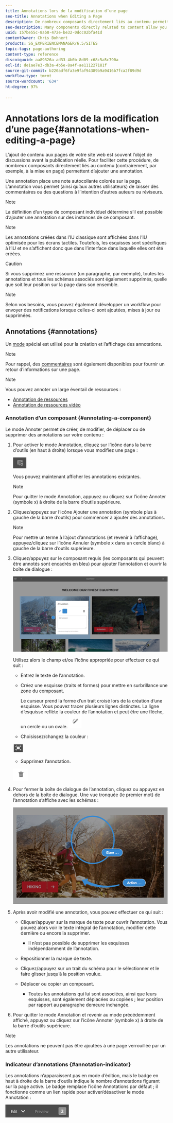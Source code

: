 ```yaml
---
title: Annotations lors de la modification d’une page
seo-title: Annotations when Editing a Page
description: De nombreux composants directement liés au contenu permettent d’ajouter une annotation.
seo-description: Many components directly related to content allow you to add an annotation
uuid: 157be55c-8ab8-472e-be32-0dcc02bfa41d
contentOwner: Chris Bohnert
products: SG_EXPERIENCEMANAGER/6.5/SITES
topic-tags: page-authoring
content-type: reference
discoiquuid: aa89326a-ad33-4b0b-8d09-c68c5a5c790a
exl-id: de1ae7e3-db3a-4b5e-8a4f-ae111227181f
source-git-commit: b220adf6fa3e9faf94389b9a9416b7fca2f89d9d
workflow-type: tm+mt
source-wordcount: '634'
ht-degree: 97%

---
```


# Annotations lors de la modification d’une page{#annotations-when-editing-a-page}

L’ajout de contenu aux pages de votre site web est souvent l’objet de discussions avant la publication réelle. Pour faciliter cette procédure, de nombreux composants directement liés au contenu (contrairement, par exemple, à la mise en page) permettent d’ajouter une annotation.

Une annotation place une note autocollante colorée sur la page. L’annotation vous permet (ainsi qu’aux autres utilisateurs) de laisser des commentaires ou des questions à l’intention d’autres auteurs ou réviseurs.

>[!NOTE]
>
>La définition d’un type de composant individuel détermine s’il est possible d’ajouter une annotation sur des instances de ce composant.

>[!NOTE]
>
>Les annotations créées dans l’IU classique sont affichées dans l’IU optimisée pour les écrans tactiles. Toutefois, les esquisses sont spécifiques à l’IU et ne s’affichent donc que dans l’interface dans laquelle elles ont été créées.

>[!CAUTION]
>
>Si vous supprimez une ressource (un paragraphe, par exemple), toutes les annotations et tous les schémas associés sont également supprimés, quelle que soit leur position sur la page dans son ensemble.

>[!NOTE]
>
>Selon vos besoins, vous pouvez également développer un workflow pour envoyer des notifications lorsque celles-ci sont ajoutées, mises à jour ou supprimées.

## Annotations {#annotations}

Un [mode](/help/sites-authoring/author-environment-tools.md#page-modes) spécial est utilisé pour la création et l’affichage des annotations.

>[!NOTE]
>
>Pour rappel, des [commentaires](/help/sites-authoring/basic-handling.md#timeline) sont également disponibles pour fournir un retour d’informations sur une page.

>[!NOTE]
>
>Vous pouvez annoter un large éventail de ressources :
>
>* [Annotation de ressources](/help/assets/manage-assets.md#annotating)
>* [Annotation de ressources vidéo](/help/assets/managing-video-assets.md#annotate-video-assets)
>


### Annotation d’un composant {#annotating-a-component}

Le mode Annoter permet de créer, de modifier, de déplacer ou de supprimer des annotations sur votre contenu :

1. Pour activer le mode Annotation, cliquez sur l’icône dans la barre d’outils (en haut à droite) lorsque vous modifiez une page :

   ![](do-not-localize/screen_shot_2018-03-22at110414.png)

   Vous pouvez maintenant afficher les annotations existantes.

   >[!NOTE]
   >
   >Pour quitter le mode Annotation, appuyez ou cliquez sur l’icône Annoter (symbole x) à droite de la barre d’outils supérieure.

1. Cliquez/appuyez sur l’icône Ajouter une annotation (symbole plus à gauche de la barre d’outils) pour commencer à ajouter des annotations.

   >[!NOTE]
   >
   >Pour mettre un terme à l’ajout d’annotations (et revenir à l’affichage), appuyez/cliquez sur l’icône Annuler (symbole x dans un cercle blanc) à gauche de la barre d’outils supérieure.

1. Cliquez/appuyez sur le composant requis (les composants qui peuvent être annotés sont encadrés en bleu) pour ajouter l’annotation et ouvrir la boîte de dialogue :

   ![screen_shot_2018-03-22at110606](assets/screen_shot_2018-03-22at110606.png)

   Utilisez alors le champ et/ou l’icône appropriée pour effectuer ce qui suit :

   * Entrez le texte de l’annotation.
   * Créez une esquisse (traits et formes) pour mettre en surbrillance une zone du composant.

      Le curseur prend la forme d’un trait croisé lors de la création d’une esquisse. Vous pouvez tracer plusieurs lignes distinctes. La ligne d’esquisse reflète la couleur de l’annotation et peut être une flèche, un cercle ou un ovale.
   ![](do-not-localize/screen_shot_2018-03-22at110640.png)

   * Choisissez/changez la couleur :

   ![](do-not-localize/chlimage_1-19.png)

   * Supprimez l’annotation.

   ![](do-not-localize/screen_shot_2018-03-22at110647.png)

1. Pour fermer la boîte de dialogue de l’annotation, cliquez ou appuyez en dehors de la boîte de dialogue. Une vue tronquée (le premier mot) de l’annotation s’affiche avec les schémas :

   ![screen_shot_2018-03-22at110850](assets/screen_shot_2018-03-22at110850.png)

1. Après avoir modifié une annotation, vous pouvez effectuer ce qui suit :

   * Cliquer/appuyer sur la marque de texte pour ouvrir l’annotation. Vous pouvez alors voir le texte intégral de l’annotation, modifier cette dernière ou encore la supprimer.

      * Il n’est pas possible de supprimer les esquisses indépendamment de l’annotation.
   * Repositionner la marque de texte.
   * Cliquez/appuyez sur un trait du schéma pour le sélectionner et le faire glisser jusqu’à la position voulue.
   * Déplacer ou copier un composant.

      * Toutes les annotations qui lui sont associées, ainsi que leurs esquisses, sont également déplacées ou copiées ; leur position par rapport au paragraphe demeure inchangée.


1. Pour quitter le mode Annotation et revenir au mode précédemment affiché, appuyez ou cliquez sur l’icône Annoter (symbole x) à droite de la barre d’outils supérieure.

>[!NOTE]
>
>Les annotations ne peuvent pas être ajoutées à une page verrouillée par un autre utilisateur.

### Indicateur d’annotations {#annotation-indicator}

Les annotations n’apparaissent pas en mode d’édition, mais le badge en haut à droite de la barre d’outils indique le nombre d’annotations figurant sur la page active. Le badge remplace l’icône Annotations par défaut ; il fonctionne comme un lien rapide pour activer/désactiver le mode Annotation :

![chlimage_1-242](assets/chlimage_1-242.png)
